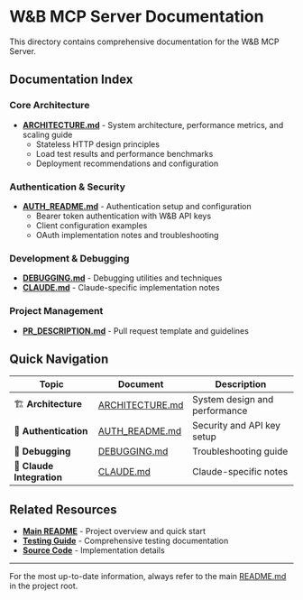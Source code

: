 # W&B MCP Server Documentation

This directory contains comprehensive documentation for the W&B MCP Server.

## Documentation Index

### Core Architecture
- **[ARCHITECTURE.md](ARCHITECTURE.md)** - System architecture, performance metrics, and scaling guide
  - Stateless HTTP design principles
  - Load test results and performance benchmarks
  - Deployment recommendations and configuration

### Authentication & Security
- **[AUTH_README.md](AUTH_README.md)** - Authentication setup and configuration
  - Bearer token authentication with W&B API keys
  - Client configuration examples
  - OAuth implementation notes and troubleshooting

### Development & Debugging
- **[DEBUGGING.md](DEBUGGING.md)** - Debugging utilities and techniques
- **[CLAUDE.md](CLAUDE.md)** - Claude-specific implementation notes

### Project Management
- **[PR_DESCRIPTION.md](PR_DESCRIPTION.md)** - Pull request template and guidelines

## Quick Navigation

| Topic | Document | Description |
|-------|----------|-------------|
| 🏗️ **Architecture** | [ARCHITECTURE.md](ARCHITECTURE.md) | System design and performance |
| 🔐 **Authentication** | [AUTH_README.md](AUTH_README.md) | Security and API key setup |
| 🐛 **Debugging** | [DEBUGGING.md](DEBUGGING.md) | Troubleshooting guide |
| 🤖 **Claude Integration** | [CLAUDE.md](CLAUDE.md) | Claude-specific notes |

## Related Resources

- **[Main README](../README.md)** - Project overview and quick start
- **[Testing Guide](../tests/README.md)** - Comprehensive testing documentation
- **[Source Code](../src/)** - Implementation details

---

For the most up-to-date information, always refer to the main [README.md](../README.md) in the project root.
